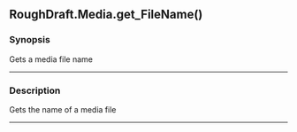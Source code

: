 RoughDraft.Media.get_FileName()
-------------------------------

### Synopsis
Gets a media file name

---

### Description

Gets the name of a media file

---
